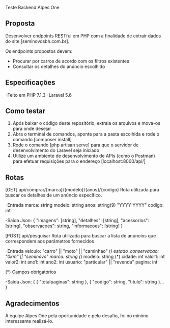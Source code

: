Teste Backend Alpes One

## Proposta

Desenvolver endpoints RESTful em PHP com a finalidade de extrair dados do site [seminovosbh.com.br].

Os endpoints propostos devem:
- Procurar por carros de acordo com os filtros existentes
- Consultar os detalhes do anúncio escolhido

## Especificações

-Feito em PHP 7.1.3
-Laravel 5.6

## Como testar

1. Após baixar o código deste repositório, extraia os arquivos e mova-os para onde desejar
2. Abra o terminal de comandos, aponte para a pasta escolhida e rode o comando [composer install]
3. Rode o comando [php artisan serve] para que o servidor de desenvolvimento do Laravel seja iniciado
4. Utilize um ambiente de desenvolvimento de APIs (como o Postman) para efetuar requisições para o endereço [localhost:8000/api/]

## Rotas

[GET] api/comprar/{marca}/{modelo}/{anos}/{codigo}
Rota utilizada para buscar os detalhes de um anúncio específico.

-Entrada
marca: string
modelo: string
anos: string(9) "YYYY-YYYY"
codigo: int

-Saída
Json: {
    "imagens": [string],
    "detalhes": [string],
    "acessorios": [string],
    "observacoes": string,
    "informacoes": [string]
}


[POST] api/pesquisar
Rota utilizada para buscar a lista de anúncios que correspondem aos parâmetros fornecidos

-Entrada
veiculo: "carro" || "moto" || "caminhao" (*)
estado_conservacao: "0km" || "seminovo"
marca: string (*)
modelo: string (*)
cidade: int
valor1: int
valor2: int
ano1: int
ano2: int
usuario: "particular" || "revenda"
pagina: int  

(*) Campos obrigatórios

-Saída
Json: {
    {
        "totalpaginas": string
    },
    {
        "codigo": string,
        "titulo": string
    }...
}

## Agradecimentos
À equipe Alpes One pela oportunidade e pelo desafio, foi no mínimo interessante realizá-lo.